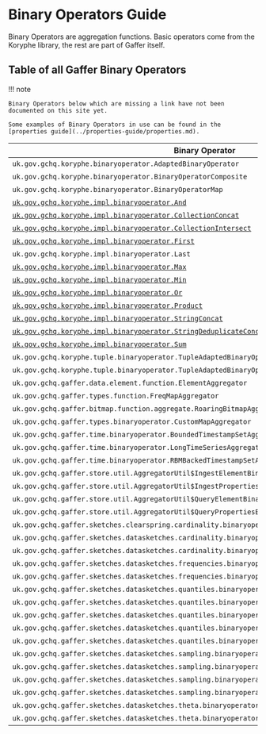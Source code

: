 # Binary Operators Guide

Binary Operators are aggregation functions. Basic operators come from the Koryphe library, the rest are part of Gaffer itself.

## Table of all Gaffer Binary Operators

!!! note

    Binary Operators below which are missing a link have not been documented on this site yet.

    Some examples of Binary Operators in use can be found in the [properties guide](../properties-guide/properties.md).

Binary Operator | Origin
------------- | -------------
`uk.gov.gchq.koryphe.binaryoperator.AdaptedBinaryOperator` | Koryphe
`uk.gov.gchq.koryphe.binaryoperator.BinaryOperatorComposite` | Koryphe
`uk.gov.gchq.koryphe.binaryoperator.BinaryOperatorMap` | Koryphe
[`uk.gov.gchq.koryphe.impl.binaryoperator.And`](koryphe-operators.md#and) | Koryphe
[`uk.gov.gchq.koryphe.impl.binaryoperator.CollectionConcat`](koryphe-operators.md#collectionconcat) | Koryphe
[`uk.gov.gchq.koryphe.impl.binaryoperator.CollectionIntersect`](koryphe-operators.md#collectionintersect) | Koryphe
[`uk.gov.gchq.koryphe.impl.binaryoperator.First`](koryphe-operators.md#first) | Koryphe
`uk.gov.gchq.koryphe.impl.binaryoperator.Last` | Koryphe
[`uk.gov.gchq.koryphe.impl.binaryoperator.Max`](koryphe-operators.md#max) | Koryphe
[`uk.gov.gchq.koryphe.impl.binaryoperator.Min`](koryphe-operators.md#min) | Koryphe
[`uk.gov.gchq.koryphe.impl.binaryoperator.Or`](koryphe-operators.md#or) | Koryphe
[`uk.gov.gchq.koryphe.impl.binaryoperator.Product`](koryphe-operators.md#product) | Koryphe
[`uk.gov.gchq.koryphe.impl.binaryoperator.StringConcat`](koryphe-operators.md#stringconcat) | Koryphe
[`uk.gov.gchq.koryphe.impl.binaryoperator.StringDeduplicateConcat`](koryphe-operators.md#stringdeduplicateconcat) | Koryphe
[`uk.gov.gchq.koryphe.impl.binaryoperator.Sum`](koryphe-operators.md#sum) | Koryphe
`uk.gov.gchq.koryphe.tuple.binaryoperator.TupleAdaptedBinaryOperator` | Koryphe
`uk.gov.gchq.koryphe.tuple.binaryoperator.TupleAdaptedBinaryOperatorComposite` | Koryphe
`uk.gov.gchq.gaffer.data.element.function.ElementAggregator` | Gaffer
`uk.gov.gchq.gaffer.types.function.FreqMapAggregator` | Gaffer
`uk.gov.gchq.gaffer.bitmap.function.aggregate.RoaringBitmapAggregator` | Gaffer
`uk.gov.gchq.gaffer.types.binaryoperator.CustomMapAggregator` | Gaffer
`uk.gov.gchq.gaffer.time.binaryoperator.BoundedTimestampSetAggregator` | Gaffer
`uk.gov.gchq.gaffer.time.binaryoperator.LongTimeSeriesAggregator` | Gaffer
`uk.gov.gchq.gaffer.time.binaryoperator.RBMBackedTimestampSetAggregator` | Gaffer
`uk.gov.gchq.gaffer.store.util.AggregatorUtil$IngestElementBinaryOperator` | Gaffer
`uk.gov.gchq.gaffer.store.util.AggregatorUtil$IngestPropertiesBinaryOperator` | Gaffer
`uk.gov.gchq.gaffer.store.util.AggregatorUtil$QueryElementBinaryOperator` | Gaffer
`uk.gov.gchq.gaffer.store.util.AggregatorUtil$QueryPropertiesBinaryOperator` | Gaffer
`uk.gov.gchq.gaffer.sketches.clearspring.cardinality.binaryoperator.HyperLogLogPlusAggregator` | Gaffer
`uk.gov.gchq.gaffer.sketches.datasketches.cardinality.binaryoperator.HllSketchAggregator` | Gaffer
`uk.gov.gchq.gaffer.sketches.datasketches.cardinality.binaryoperator.HllUnionAggregator` | Gaffer
`uk.gov.gchq.gaffer.sketches.datasketches.frequencies.binaryoperator.LongsSketchAggregator` | Gaffer
`uk.gov.gchq.gaffer.sketches.datasketches.frequencies.binaryoperator.StringsSketchAggregator` | Gaffer
`uk.gov.gchq.gaffer.sketches.datasketches.quantiles.binaryoperator.DoublesSketchAggregator` | Gaffer
`uk.gov.gchq.gaffer.sketches.datasketches.quantiles.binaryoperator.DoublesUnionAggregator` | Gaffer
`uk.gov.gchq.gaffer.sketches.datasketches.quantiles.binaryoperator.KllFloatsSketchAggregator` | Gaffer
`uk.gov.gchq.gaffer.sketches.datasketches.quantiles.binaryoperator.StringsSketchAggregator` | Gaffer
`uk.gov.gchq.gaffer.sketches.datasketches.quantiles.binaryoperator.StringsUnionAggregator` | Gaffer
`uk.gov.gchq.gaffer.sketches.datasketches.sampling.binaryoperator.ReservoirItemsSketchAggregator` | Gaffer
`uk.gov.gchq.gaffer.sketches.datasketches.sampling.binaryoperator.ReservoirItemsUnionAggregator` | Gaffer
`uk.gov.gchq.gaffer.sketches.datasketches.sampling.binaryoperator.ReservoirLongsSketchAggregator` | Gaffer
`uk.gov.gchq.gaffer.sketches.datasketches.sampling.binaryoperator.ReservoirLongsUnionAggregator` | Gaffer
`uk.gov.gchq.gaffer.sketches.datasketches.theta.binaryoperator.SketchAggregator` | Gaffer
`uk.gov.gchq.gaffer.sketches.datasketches.theta.binaryoperator.UnionAggregator` | Gaffer